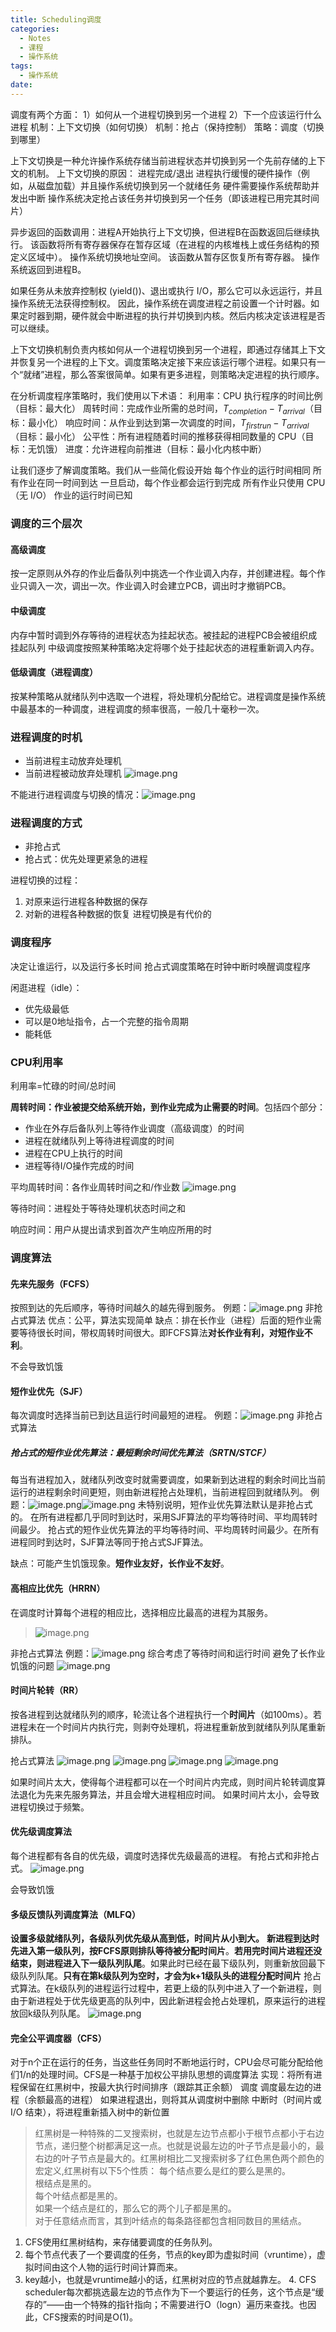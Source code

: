 ```yaml
---
title: Scheduling调度
categories:
  - Notes
  - 课程
  - 操作系统
tags:
  - 操作系统
date:
---
```

调度有两个方面：
1）如何从一个进程切换到另一个进程
2）下一个应该运行什么进程
机制：上下文切换（如何切换）
机制：抢占（保持控制）
策略：调度（切换到哪里）

上下文切换是一种允许操作系统存储当前进程状态并切换到另一个先前存储的上下文的机制。
上下文切换的原因： 
进程完成/退出 
进程执行缓慢的硬件操作（例如，从磁盘加载）并且操作系统切换到另一个就绪任务 
硬件需要操作系统帮助并发出中断 
操作系统决定抢占该任务并切换到另一个任务（即该进程已用完其时间片）

异步返回的函数调用：进程A开始执行上下文切换，但进程B在函数返回后继续执行。
该函数将所有寄存器保存在暂存区域（在进程的内核堆栈上或任务结构的预定义区域中）。
操作系统切换地址空间。
该函数从暂存区恢复所有寄存器。
操作系统返回到进程B。

如果任务从未放弃控制权 (yield())、退出或执行 I/O，那么它可以永远运行，并且操作系统无法获得控制权。
因此，操作系统在调度进程之前设置一个计时器。如果定时器到期，硬件就会中断进程的执行并切换到内核。然后内核决定该进程是否可以继续。

上下文切换机制负责​​内核如何从一个进程切换到另一个进程，即通过存储其上下文并恢复另一个进程的上下文。调度策略决定接下来应该运行哪个进程。如果只有一个“就绪”进程，那么答案很简单。如果有更多进程，则策略决定进程的执行顺序。

在分析调度程序策略时，我们使用以下术语： 
利用率：CPU 执行程序的时间比例（目标：最大化） 
周转时间：完成作业所需的总时间，$T_{completion} − T_{arrival}$（目标：最小化） 
响应时间：从作业到达到第一次调度的时间，$T_{firstrun} - T_{arrival}$（目标：最小化） 
公平性：所有进程随着时间的推移获得相同数量的 CPU（目标：无饥饿） 
进度：允许进程向前推进（目标：最小化内核中断）

让我们逐步了解调度策略。我们从一些简化假设开始 
每个作业的运行时间相同 
所有作业在同一时间到达 一旦启动，每个作业都会运行到完成 
所有作业只使用 CPU（无 I/O） 
作业的运行时间已知 


### 调度的三个层次
#### 高级调度
按一定原则从外存的作业后备队列中挑选一个作业调入内存，并创建进程。每个作业只调入一次，调出一次。作业调入时会建立PCB，调出时才撤销PCB。

#### 中级调度
内存中暂时调到外存等待的进程状态为挂起状态。被挂起的进程PCB会被组织成挂起队列
中级调度按照某种策略决定将哪个处于挂起状态的进程重新调入内存。

#### 低级调度（进程调度）
按某种策略从就绪队列中选取一个进程，将处理机分配给它。进程调度是操作系统中最基本的一种调度，进程调度的频率很高，一般几十毫秒一次。

### 进程调度的时机
- 当前进程主动放弃处理机
- 当前进程被动放弃处理机
![image.png](https://cdn.jsdelivr.net/gh/zhengyangWang1/image@main/img/20231104113430.png)

不能进行进程调度与切换的情况：![image.png](https://cdn.jsdelivr.net/gh/zhengyangWang1/image@main/img/20231104113457.png)
### 进程调度的方式
- 非抢占式
- 抢占式：优先处理更紧急的进程

进程切换的过程：
1. 对原来运行进程各种数据的保存
2. 对新的进程各种数据的恢复
进程切换是有代价的

### 调度程序
决定让谁运行，以及运行多长时间
抢占式调度策略在时钟中断时唤醒调度程序

闲逛进程（idle）：
- 优先级最低
- 可以是0地址指令，占一个完整的指令周期
- 能耗低

### CPU利用率
利用率=忙碌的时间/总时间

**周转时间：作业被提交给系统开始，到作业完成为止需要的时间**。包括四个部分：
- 作业在外存后备队列上等待作业调度（高级调度）的时间
- 进程在就绪队列上等待进程调度的时间
- 进程在CPU上执行的时间
- 进程等待I/O操作完成的时间

平均周转时间：各作业周转时间之和/作业数
![image.png](https://cdn.jsdelivr.net/gh/zhengyangWang1/image@main/img/20231104115312.png)

等待时间：进程处于等待处理机状态时间之和

响应时间：用户从提出请求到首次产生响应所用的时

### 调度算法
#### 先来先服务（FCFS）
按照到达的先后顺序，等待时间越久的越先得到服务。
例题：![image.png](https://cdn.jsdelivr.net/gh/zhengyangWang1/image@main/img/20231104145306.png)
非抢占式算法
优点：公平，算法实现简单
缺点：排在长作业（进程）后面的短作业需要等待很长时间，带权周转时间很大。即FCFS算法**对长作业有利，对短作业不利**。

不会导致饥饿

#### 短作业优先（SJF）
每次调度时选择当前已到达且运行时间最短的进程。
例题：![image.png](https://cdn.jsdelivr.net/gh/zhengyangWang1/image@main/img/20231104150027.png)
非抢占式算法

##### 抢占式的短作业优先算法：最短剩余时间优先算法（SRTN/STCF）
每当有进程加入，就绪队列改变时就需要调度，如果新到达进程的剩余时间比当前运行的进程剩余时间更短，则由新进程抢占处理机，当前进程回到就绪队列。
例题：![image.png](https://cdn.jsdelivr.net/gh/zhengyangWang1/image@main/img/20231104150908.png)![image.png](https://cdn.jsdelivr.net/gh/zhengyangWang1/image@main/img/20231104150952.png)
未特别说明，短作业优先算法默认是非抢占式的。
在所有进程都几乎同时到达时，采用SJF算法的平均等待时间、平均周转时间最少。
抢占式的短作业优先算法的平均等待时间、平均周转时间最少。在所有进程同时到达时，SJF算法等同于抢占式SJF算法。

缺点：可能产生饥饿现象。**短作业友好，长作业不友好**。

#### 高相应比优先（HRRN）
在调度时计算每个进程的相应比，选择相应比最高的进程为其服务。
>![image.png](https://cdn.jsdelivr.net/gh/zhengyangWang1/image@main/img/20231104152027.png)

非抢占式算法
例题：![image.png](https://cdn.jsdelivr.net/gh/zhengyangWang1/image@main/img/20231104152220.png)
综合考虑了等待时间和运行时间
避免了长作业饥饿的问题
![image.png](https://cdn.jsdelivr.net/gh/zhengyangWang1/image@main/img/20231104152435.png)

#### 时间片轮转（RR）
按各进程到达就绪队列的顺序，轮流让各个进程执行一个**时间片**（如100ms）。若进程未在一个时间片内执行完，则剥夺处理机，将进程重新放到就绪队列队尾重新排队。

抢占式算法
![image.png](https://cdn.jsdelivr.net/gh/zhengyangWang1/image@main/img/20231104153525.png)
![image.png](https://cdn.jsdelivr.net/gh/zhengyangWang1/image@main/img/20231104153547.png)
![image.png](https://cdn.jsdelivr.net/gh/zhengyangWang1/image@main/img/20231104153618.png)
![image.png](https://cdn.jsdelivr.net/gh/zhengyangWang1/image@main/img/20231104153635.png)

如果时间片太大，使得每个进程都可以在一个时间片内完成，则时间片轮转调度算法退化为先来先服务算法，并且会增大进程相应时间。
如果时间片太小，会导致进程切换过于频繁。

#### 优先级调度算法
每个进程都有各自的优先级，调度时选择优先级最高的进程。
有抢占式和非抢占式。
![image.png](https://cdn.jsdelivr.net/gh/zhengyangWang1/image@main/img/20231104154536.png)

会导致饥饿

#### 多级反馈队列调度算法（MLFQ）
**设置多级就绪队列，各级队列优先级从高到低，时间片从小到大。**
**新进程到达时先进入第一级队列，按FCFS原则排队等待被分配时间片**。**若用完时间片进程还没结束，则进程进入下一级队列队尾**。如果此时已经在最下级队列，则重新放回最下级队列队尾。**只有在第k级队列为空时，才会为k+1级队头的进程分配时间片**
抢占式算法。在k级队列的进程运行过程中，若更上级的队列中进入了一个新进程，则由于新进程处于优先级更高的队列中，因此新进程会抢占处理机，原来运行的进程放回k级队列队尾。
![image.png](https://cdn.jsdelivr.net/gh/zhengyangWang1/image@main/img/20231104155638.png)


#### 完全公平调度器（CFS）
对于n个正在运行的任务，当这些任务同时不断地运行时，CPU会尽可能分配给他们1/n的处理时间。CFS是一种基于加权公平排队思想的调度算法
实现：将所有进程保留在红黑树中，按最大执行时间排序（跟踪其正余额） 调度 调度最左边的进程（余额最高的进程） 如果进程退出，则将其从调度树中删除 中断时（时间片或 I/O 结束），将进程重新插入树中的新位置

>红黑树是一种特殊的二叉搜索树，也就是左边节点都小于根节点都小于右边节点，递归整个树都满足这一点。也就是说最左边的叶子节点是最小的，最右边的叶子节点是最大的。红黑树相比二叉搜索树多了红色黑色两个颜色的宏定义,红黑树有以下5个性质：
>每个结点要么是红的要么是黑的。  
  根结点是黑的。  
  每个叶结点都是黑的。  
  如果一个结点是红的，那么它的两个儿子都是黑的。  
  对于任意结点而言，其到叶结点的每条路径都包含相同数目的黑结点。

1. CFS使用红黑树结构，来存储要调度的任务队列。
2. 每个节点代表了一个要调度的任务，节点的key即为虚拟时间（vruntime），虚拟时间由这个人物的运行时间计算而来。
3. key越小，也就是vruntime越小的话，红黑树对应的节点就越靠左。
4. CFS scheduler每次都挑选最左边的节点作为下一个要运行的任务，这个节点是“缓存的”——由一个特殊的指针指向；不需要进行O（logn）遍历来查找。也因此，CFS搜索的时间是O(1)。
